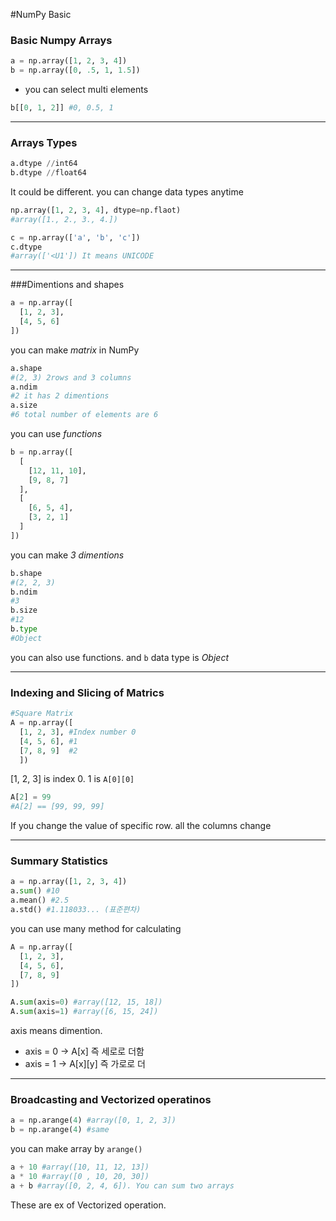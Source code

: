 #NumPy Basic


### Basic Numpy Arrays
```python
a = np.array([1, 2, 3, 4])
b = np.array([0, .5, 1, 1.5])
```

* you can select multi elements
```python
b[[0, 1, 2]] #0, 0.5, 1
```


***


### Arrays Types
```python
a.dtype //int64
b.dtype //float64
```
It could be different. you can change data types anytime

```python
np.array([1, 2, 3, 4], dtype=np.flaot)
#array([1., 2., 3., 4.])

c = np.array(['a', 'b', 'c'])
c.dtype
#array(['<U1']) It means UNICODE
```


***


###Dimentions and shapes
```python
a = np.array([
  [1, 2, 3],
  [4, 5, 6]
])
```
you can make *matrix* in NumPy

```python
a.shape
#(2, 3) 2rows and 3 columns
a.ndim
#2 it has 2 dimentions
a.size
#6 total number of elements are 6
```

you can use *functions*

```python
b = np.array([
  [
    [12, 11, 10],
    [9, 8, 7]
  ],
  [
    [6, 5, 4],
    [3, 2, 1]
  ]
])
```
you can make *3 dimentions*

```python
b.shape
#(2, 2, 3)
b.ndim
#3
b.size
#12
b.type
#Object
```

you can also use functions. and ```b``` data type is *Object*


***


### Indexing and Slicing of Matrics
```python
#Square Matrix
A = np.array([
  [1, 2, 3], #Index number 0
  [4, 5, 6], #1
  [7, 8, 9]  #2
  ])
```

[1, 2, 3] is index 0. 1 is ```A[0][0]```

```python
A[2] = 99
#A[2] == [99, 99, 99]
```

If you change the value of specific row. all the columns change


***


### Summary Statistics
```python
a = np.array([1, 2, 3, 4])
a.sum() #10
a.mean() #2.5
a.std() #1.118033... (표준편차)
```

you can use many method for calculating

```python
A = np.array([
  [1, 2, 3],
  [4, 5, 6],
  [7, 8, 9]
])

A.sum(axis=0) #array([12, 15, 18])
A.sum(axis=1) #array([6, 15, 24])
```

axis means dimention.
* axis = 0 -> A[x] 즉 세로로 더함
* axis = 1 -> A[x][y] 즉 가로로 더


***


### Broadcasting and Vectorized operatinos
```python
a = np.arange(4) #array([0, 1, 2, 3])
b = np.arange(4) #same
```

you can make array by ```arange()```

```python
a + 10 #array([10, 11, 12, 13])
a * 10 #array([0 , 10, 20, 30])
a + b #array([0, 2, 4, 6]). You can sum two arrays
```

These are ex of Vectorized operation.

